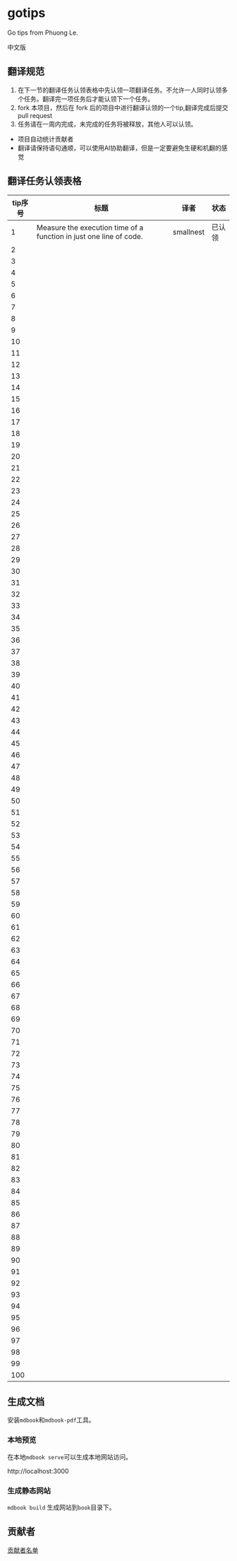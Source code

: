 # gotips
Go tips from Phuong Le. 

中文版

## 翻译规范

1. 在下一节的翻译任务认领表格中先认领一项翻译任务。不允许一人同时认领多个任务。翻译完一项任务后才能认领下一个任务。
2. fork 本项目，然后在 fork 后的项目中进行翻译认领的一个tip,翻译完成后提交pull request
3. 任务请在一周内完成，未完成的任务将被释放，其他人可以认领。

- 项目自动统计贡献者
- 翻译请保持语句通顺，可以使用AI协助翻译，但是一定要避免生硬和机翻的感觉

## 翻译任务认领表格

| tip序号 | 标题 | 译者 | 状态 |
| --- | --- | --- | --- |
| 1 | Measure the execution time of a function in just one line of code. | smallnest| 已认领 |
| 2 |  | |  |
| 3 |  | |  |
| 4 |  | |  |
| 5 |  | |  |
| 6 |  | |  |
| 7 |  | |  |
| 8 |  | |  |
| 9 |  | |  |
| 10 |  | |  |
| 11 |  | |  |
| 12 |  | |  |
| 13 |  | |  |
| 14 |  | |  |
| 15 |  | |  |
| 16 |  | |  |
| 17 |  | |  |
| 18 |  | |  |
| 19 |  | |  |
| 20 |  | |  |
| 21 |  | |  |
| 22 |  | |  |
| 23 |  | |  |
| 24 |  | |  |
| 25 |  | |  |
| 26 |  | |  |
| 27 |  | |  |
| 28 |  | |  |
| 29 |  | |  |
| 30 |  | |  |
| 31 |  | |  |
| 32 |  | |  |
| 33 |  | |  |
| 34 |  | |  |
| 35 |  | |  |
| 36 |  | |  |
| 37 |  | |  |
| 38 |  | |  |
| 39 |  | |  |
| 40 |  | |  |
| 41 |  | |  |
| 42 |  | |  |
| 43 |  | |  |
| 44 |  | |  |
| 45 |  | |  |
| 46 |  | |  |
| 47 |  | |  |
| 48 |  | |  |
| 49 |  | |  |
| 50 |  | |  |
| 51 |  | |  |
| 52 |  | |  |
| 53 |  | |  |
| 54 |  | |  |
| 55 |  | |  |
| 56 |  | |  |
| 57 |  | |  |
| 58 |  | |  |
| 59 |  | |  |
| 60 |  | |  |
| 61 |  | |  |
| 62 |  | |  |
| 63 |  | |  |
| 64 |  | |  |
| 65 |  | |  |
| 66 |  | |  |
| 67 |  | |  |
| 68 |  | |  |
| 69 |  | |  |
| 70 |  | |  |
| 71 |  | |  |
| 72 |  | |  |
| 73 |  | |  |
| 74 |  | |  |
| 75 |  | |  |
| 76 |  | |  |
| 77 |  | |  |
| 78 |  | |  |
| 79 |  | |  |
| 80 |  | |  |
| 81 |  | |  |
| 82 |  | |  |
| 83 |  | |  |
| 84 |  | |  |
| 85 |  | |  |
| 86 |  | |  |
| 87 |  | |  |
| 88 |  | |  |
| 89 |  | |  |
| 90 |  | |  |
| 91 |  | |  |
| 92 |  | |  |
| 93 |  | |  |
| 94 |  | |  |
| 95 |  | |  |
| 96 |  | |  |
| 97 |  | |  |
| 98 |  | |  |
| 99 |  | |  |
| 100 |  | |  |

## 生成文档

安装`mdbook`和`mdbook-pdf`工具。

### 本地预览
在本地`mdbook serve`可以生成本地网站访问。

http://localhost:3000

### 生成静态网站
`mdbook build` 生成网站到`book`目录下。




## 贡献者

[贡献者名单](https://github.com/smallnest/rpcx/graphs/contributors)


